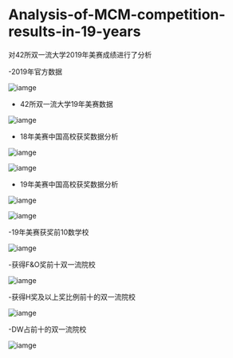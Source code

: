 # Analysis-of-MCM-competition-results-in-19-years

对42所双一流大学2019年美赛成绩进行了分析

-2019年官方数据

![iamge](https://github.com/yuanhang110/Analysis-of-MCM-competition-results-in-19-years/blob/master/ImagesForReadme/3.png)

- 42所双一流大学19年美赛数据

![iamge](https://github.com/yuanhang110/Analysis-of-MCM-competition-results-in-19-years/blob/master/ImagesForReadme/1.png)

- 18年美赛中国高校获奖数据分析

![iamge](https://github.com/yuanhang110/Analysis-of-MCM-competition-results-in-19-years/blob/master/ImagesForReadme/2.png)

![iamge](https://github.com/yuanhang110/Analysis-of-MCM-competition-results-in-19-years/blob/master/ImagesForReadme/7.png)

- 19年美赛中国高校获奖数据分析

![iamge](https://github.com/yuanhang110/Analysis-of-MCM-competition-results-in-19-years/blob/master/ImagesForReadme/4.png)

![iamge](https://github.com/yuanhang110/Analysis-of-MCM-competition-results-in-19-years/blob/master/ImagesForReadme/8.png)

-19年美赛获奖前10数学校

![iamge](https://github.com/yuanhang110/Analysis-of-MCM-competition-results-in-19-years/blob/master/ImagesForReadme/9.png)

-获得F&O奖前十双一流院校

![iamge](https://github.com/yuanhang110/Analysis-of-MCM-competition-results-in-19-years/blob/master/ImagesForReadme/9.png)

-获得H奖及以上奖比例前十的双一流院校

![iamge](https://github.com/yuanhang110/Analysis-of-MCM-competition-results-in-19-years/blob/master/ImagesForReadme/11.png)

-DW占前十的双一流院校

![iamge](https://github.com/yuanhang110/Analysis-of-MCM-competition-results-in-19-years/blob/master/ImagesForReadme/12.png)
